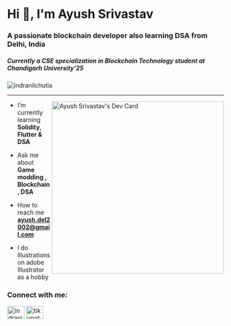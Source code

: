 <h1 align="left">Hi 👋, I'm Ayush Srivastav</h1>
<h3 align="left">A passionate blockchain developer also learning DSA from Delhi, India</h3>
<h5>Currently a CSE specialization in Blockchain Technology student at Chandigarh University'25</h5>
<p align="left"> <img src="https://komarev.com/ghpvc/?username=kraken426&label=Profile%20views&color=0e75b6&style=flat" alt="indranilchutia" /></p>
<hr/>
<a href="https://app.daily.dev/ayusus"><img align="right" src="https://github.com/kraken426/kraken426/blob/main/devcard.svg" width="400" alt="Ayush Srivastav's Dev Card"/></a>

-  I’m currently learning **Solidity, Flutter & DSA**

-  Ask me about **Game modding , Blockchain, DSA**

-  How to reach me **ayush.del2002@gmail.com**

-  I do Illustrations on adobe Illustrator as a hobby

<h3 align="left">Connect with me:</h3>
<p align="left">
<a href="https://www.linkedin.com/in/ayush-s-0a158b226/" target="blank"><img align="center" src="https://raw.githubusercontent.com/rahuldkjain/github-profile-readme-generator/master/src/images/icons/Social/linked-in-alt.svg" alt="indranilchutia" height="30" width="40" /></a>
<a href="https://twitter.com/notayushh" target="blank"><img align="center" src="https://raw.githubusercontent.com/rahuldkjain/github-profile-readme-generator/master/src/images/icons/Social/twitter.svg" alt="tikunotcoder" height="30" width="40" /></a>
</p>

